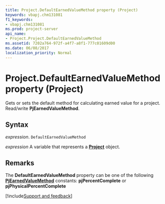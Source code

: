 ```yaml
---
title: Project.DefaultEarnedValueMethod property (Project)
keywords: vbapj.chm131081
f1_keywords:
- vbapj.chm131081
ms.prod: project-server
api_name:
- Project.Project.DefaultEarnedValueMethod
ms.assetid: 7202a764-972f-a4f7-a8f1-777c01609d00
ms.date: 06/08/2017
localization_priority: Normal
---
```



# Project.DefaultEarnedValueMethod property (Project)

Gets or sets the default method for calculating earned value for a project. Read/write  **PjEarnedValueMethod**.


## Syntax

_expression_. `DefaultEarnedValueMethod`

_expression_ A variable that represents a **[Project](project.project.md)** object.


## Remarks

The  **DefaultEarnedValueMethod** property can be one of the following **[PjEarnedValueMethod](Project.PjEarnedValueMethod.md)** constants: **pjPercentComplete** or **pjPhysicalPercentComplete**

[!include[Support and feedback](~/includes/feedback-boilerplate.md)]